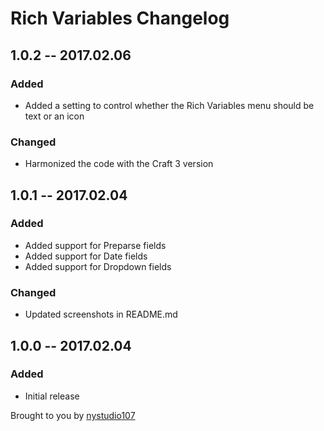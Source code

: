 # Rich Variables Changelog

## 1.0.2 -- 2017.02.06
### Added
* Added a setting to control whether the Rich Variables menu should be text or an icon

### Changed
* Harmonized the code with the Craft 3 version

## 1.0.1 -- 2017.02.04
### Added
* Added support for Preparse fields
* Added support for Date fields
* Added support for Dropdown fields

### Changed
* Updated screenshots in README.md

## 1.0.0 -- 2017.02.04
### Added
* Initial release

Brought to you by [nystudio107](https://nystudio107.com)
